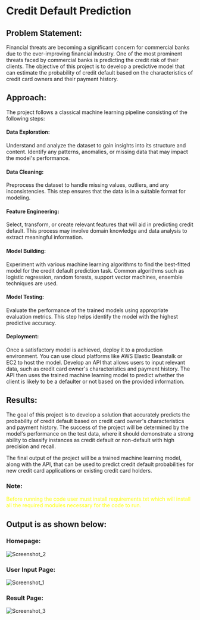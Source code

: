 # Credit Default Prediction
## Problem Statement:
Financial threats are becoming a significant concern for commercial banks due to the ever-improving financial industry. One of the 
most prominent threats faced by commercial banks is predicting the credit risk of their clients. The objective of this project is to
develop a predictive model that can estimate the probability of credit default based on the characteristics of credit card owners and 
their payment history.

## Approach:
The project follows a classical machine learning pipeline consisting of the following steps:

#### Data Exploration: 
Understand and analyze the dataset to gain insights into its structure and content. Identify any patterns, 
anomalies, or missing data that may impact the model's performance.

#### Data Cleaning: 
Preprocess the dataset to handle missing values, outliers, and any inconsistencies. This step ensures that the data
is in a suitable format for modeling.

#### Feature Engineering: 
Select, transform, or create relevant features that will aid in predicting credit default. This process may 
involve domain knowledge and data analysis to extract meaningful information.

#### Model Building: 
Experiment with various machine learning algorithms to find the best-fitted model for the credit default prediction
task. Common algorithms such as logistic regression, random forests, support vector machines, ensemble techniques are used.

#### Model Testing:
Evaluate the performance of the trained models using appropriate evaluation metrics. This step helps identify the
model with the highest predictive accuracy.

#### Deployment:
Once a satisfactory model is achieved, deploy it to a production environment. You can use cloud platforms like AWS Elastic Beanstalk or EC2 to host the model. Develop an API that allows users to input relevant data, such as credit card owner's characteristics and payment history. The API then uses the trained machine learning model to predict whether the client is likely to be a defaulter or not based on the provided information.

## Results:
The goal of this project is to develop a solution that accurately predicts the probability of credit default based on credit card owner's
characteristics and payment history. The success of the project will be determined by the model's performance on the test data, where it
should demonstrate a strong ability to classify instances as credit default or non-default with high precision and recall.

The final output of the project will be a trained machine learning model, along with the API, that can be used to predict credit default
probabilities for new credit card applications or existing credit card holders.

### Note:

<span style="color:Yellow;">Before running the code user must install requirements.txt which will install all the required modules
necessary for the code to run.</span>

## Output is as shown below:

### Homepage:

![Screenshot_2](https://github.com/MKGourab/youtube_scrapping/assets/104300031/5900492d-30d9-477b-beff-d39e2e07ae6d)
### User Input Page:

![Screenshot_1](https://github.com/MKGourab/youtube_scrapping/assets/104300031/515912f6-248e-4210-9981-5181eac13ded)
### Result Page:

![Screenshot_3](https://github.com/MKGourab/youtube_scrapping/assets/104300031/10ead5d7-57a2-4048-887f-222b55c4d098)